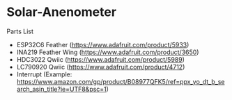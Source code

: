 # Solar-Anenometer

  Parts List
  + ESP32C6 Feather (https://www.adafruit.com/product/5933)
  + INA219 Feather Wing (https://www.adafruit.com/product/3650)
  + HDC3022 Qwiic (https://www.adafruit.com/product/5989)
  + LC790920 Qwiic (https://www.adafruit.com/product/4712)
  + Interrupt (Example: https://www.amazon.com/gp/product/B08977QFK5/ref=ppx_yo_dt_b_search_asin_title?ie=UTF8&psc=1)
  
  
